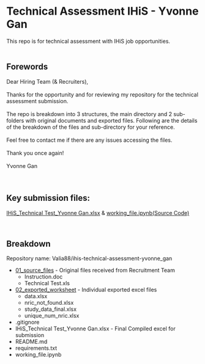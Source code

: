 # Technical Assessment IHiS - Yvonne Gan

This repo is for technical assessment with IHiS job opportunities.
</br>
</br>

## **Forewords**
Dear Hiring Team (& Recruiters),</br>
</br>
Thanks for the opportunity and for reviewing my repository for the technical assessment submission.</br>
</br>
The repo is breakdown into 3 structures, the main directory and 2 sub-folders with original documents and exported files. Following are the details of the breakdown of the files and sub-directory for your reference.</br>
</br>
Feel free to contact me if there are any issues accessing the files.</br>
</br>
Thank you once again!</br>
</br>
Yvonne Gan</br>
</br>
</br>

## **Key submission files:** 
[IHiS_Technical Test_Yvonne Gan.xlsx](https://github.com/Valia88/ihis-technical-assessment-yvonne_gan/blob/version_01/IHiS_Technical%20Test_Yvonne%20Gan.xlsx) & [working_file.ipynb(Source Code)](https://github.com/Valia88/ihis-technical-assessment-yvonne_gan/blob/version_01/working_file.ipynb)

</br>

## **Breakdown**
Repository name: Valia88/ihis-technical-assessment-yvonne_gan 

- [01_source_files](https://github.com/Valia88/ihis-technical-assessment-yvonne_gan/tree/version_01/01_source_files) - Original files received from Recruitment Team
    - Instruction.doc
    - Technical Test.xls
- [02_exported_worksheet](https://github.com/Valia88/ihis-technical-assessment-yvonne_gan/tree/version_01/02_exported_worksheet) - Individual exported excel files
    - data.xlsx 
    - nric_not_found.xlsx
    - study_data_final.xlsx
    - unique_num_nric.xlsx
- .gitignore
- IHiS_Technical Test_Yvonne Gan.xlsx - Final Compiled excel for submission
- README.md
- requirements.txt
- working_file.ipynb